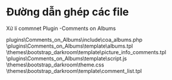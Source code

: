 <h1>Đường dẫn ghép các file</h1>
<p>Xử lí commnet Plugin -Comments on Albums</p>

plugins\Comments_on_Albums\include\coa_albums.php  <br>
\plugins\Comments_on_Albums\template\albums.tpl <br>
\themes\bootstrap_darkroom\template\picture_info_comments.tpl <br>
\plugins\Comments_on_Albums\template\script.js <br>
\themes\bootstrap_darkroom\theme.css <br>
\themes\bootstrap_darkroom\template\comment_list.tpl <br>
